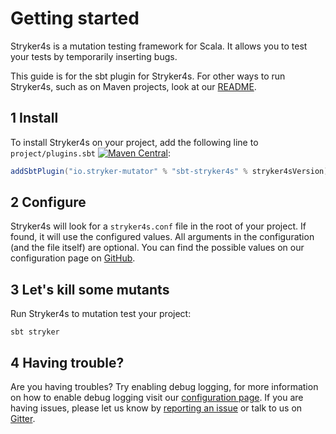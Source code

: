 # Getting started

Stryker4s is a mutation testing framework for Scala. It allows you to test your tests by temporarily inserting bugs.

This guide is for the sbt plugin for Stryker4s. For other ways to run Stryker4s, such as on Maven projects, look at our [README](https://github.com/stryker-mutator/stryker4s/blob/master/README.md#getting-started).

## 1 Install

To install Stryker4s on your project, add the following line to `project/plugins.sbt` [![Maven Central](https://img.shields.io/maven-central/v/io.stryker-mutator/stryker4s-core_2.12.svg?label=Maven%20Central&colorB=brightgreen)](https://search.maven.org/search?q=g:io.stryker-mutator):

```scala
addSbtPlugin("io.stryker-mutator" % "sbt-stryker4s" % stryker4sVersion)
```

## 2 Configure

Stryker4s will look for a `stryker4s.conf` file in the root of your project. If found, it will use the configured values. All arguments in the configuration (and the file itself) are optional. You can find the possible values on our configuration page on [GitHub](https://github.com/stryker-mutator/stryker4s/blob/master/docs/CONFIGURATION.md#configuration).

## 3 Let's kill some mutants

Run Stryker4s to mutation test your project:

```shell
sbt stryker
```

## 4 Having trouble?

Are you having troubles? Try enabling debug logging, for more information on how to enable debug logging visit our [configuration page](https://github.com/stryker-mutator/stryker4s/blob/master/docs/CONFIGURATION.md#log-level).
If you are having issues, please let us know by [reporting an issue](https://github.com/stryker-mutator/stryker4s/issues/new) or talk to us on [Gitter](https://gitter.im/stryker-mutator/stryker4s).
